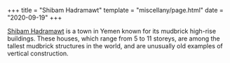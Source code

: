 +++
title = "Shibam Hadramawt"
template = "miscellany/page.html"
date = "2020-09-19"
+++

[Shibam Hadramawt](https://en.wikipedia.org/wiki/Shibam_Hadramawt) is a town in Yemen known for its mudbrick high-rise buildings. These houses, which range from 5 to 11 storeys, are among the tallest mudbrick structures in the world, and are unusually old examples of vertical construction.
